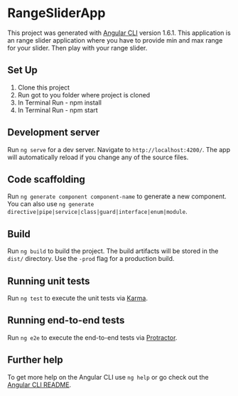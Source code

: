 # RangeSliderApp

This project was generated with [Angular CLI](https://github.com/angular/angular-cli) version 1.6.1.
This application is an range slider application where you have to provide min and max range for your slider. Then play with your range slider.

## Set Up
 1. Clone this project
 2. Run got to you folder where project is cloned
 3. In Terminal Run - npm install
 4. In Terminal Run - npm start

## Development server

Run `ng serve` for a dev server. Navigate to `http://localhost:4200/`. The app will automatically reload if you change any of the source files.

## Code scaffolding

Run `ng generate component component-name` to generate a new component. You can also use `ng generate directive|pipe|service|class|guard|interface|enum|module`.

## Build

Run `ng build` to build the project. The build artifacts will be stored in the `dist/` directory. Use the `-prod` flag for a production build.

## Running unit tests

Run `ng test` to execute the unit tests via [Karma](https://karma-runner.github.io).

## Running end-to-end tests

Run `ng e2e` to execute the end-to-end tests via [Protractor](http://www.protractortest.org/).

## Further help

To get more help on the Angular CLI use `ng help` or go check out the [Angular CLI README](https://github.com/angular/angular-cli/blob/master/README.md).
